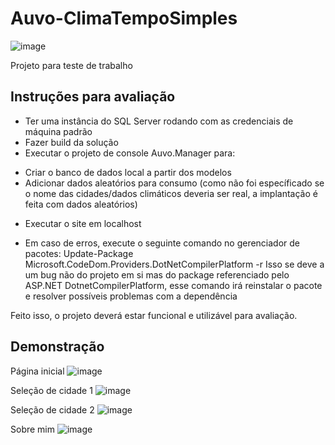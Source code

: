 # Auvo-ClimaTempoSimples

![image](https://1.bp.blogspot.com/-7QWWHMNeLN4/YHg-sUGr2CI/AAAAAAAACeM/UNI4wisSKr0guvDIFzAGQEonOxfZHhP3QCLcBGAsYHQ/s0/ANIMACAO_FRANCIS_CORRENDO.gif)

Projeto para teste de trabalho

## Instruções para avaliação
 * Ter uma instância do SQL Server rodando com as credenciais de máquina padrão
 * Fazer build da solução
 * Executar o projeto de console Auvo.Manager para:
  - Criar o banco de dados local a partir dos modelos
  - Adicionar dados aleatórios para consumo (como não foi específicado se o nome das cidades/dados climáticos deveria ser real, a implantação é feita com dados aleatórios)
 * Executar o site em localhost

 * Em caso de erros, execute o seguinte comando no gerenciador de pacotes:
  Update-Package Microsoft.CodeDom.Providers.DotNetCompilerPlatform -r
  Isso se deve a um bug não do projeto em si mas do package referenciado pelo ASP.NET DotnetCompilerPlatform, esse comando irá reinstalar o pacote e resolver possíveis problemas com a dependência

Feito isso, o projeto deverá estar funcional e utilizável para avaliação.

## Demonstração

Página inicial
![image](https://user-images.githubusercontent.com/98046863/163687706-d1a9d77c-c877-4e83-93a7-92d0c6d1a4ae.png)

Seleção de cidade 1
![image](https://user-images.githubusercontent.com/98046863/163687713-f4ea31c8-a6fe-4177-9efd-527bffb0493d.png)

Seleção de cidade 2
![image](https://user-images.githubusercontent.com/98046863/163687730-b2348259-5c92-4a52-b0d1-ff1e376e0c6f.png)

Sobre mim
![image](https://user-images.githubusercontent.com/98046863/163687742-276419f0-3706-4a94-99f6-deec626eb338.png)
